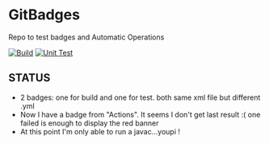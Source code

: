 # GitBadges
Repo to test badges and Automatic Operations

[![Build](https://github.com/flochocinco/GitBadges/actions/workflows/javabuild.yml/badge.svg)](https://github.com/flochocinco/GitBadges/actions/workflows/javabuild.yml)
[![Unit Test](https://github.com/flochocinco/GitBadges/actions/workflows/default.yml/badge.svg)](https://github.com/flochocinco/GitBadges/actions/workflows/default.yml)

## STATUS
* 2 badges: one for build and one for test. both same xml file but different .yml
* Now I have a badge from "Actions". It seems I don't get last result :( one failed is enough to display the red banner
* At this point I'm only able to run a javac...youpi !
   
